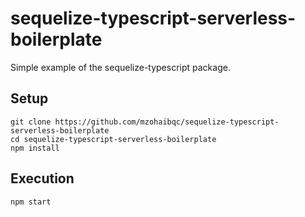 # sequelize-typescript-serverless-boilerplate

Simple example of the sequelize-typescript package.

## Setup

```
git clone https://github.com/mzohaibqc/sequelize-typescript-serverless-boilerplate
cd sequelize-typescript-serverless-boilerplate
npm install
```

## Execution

```
npm start
```


